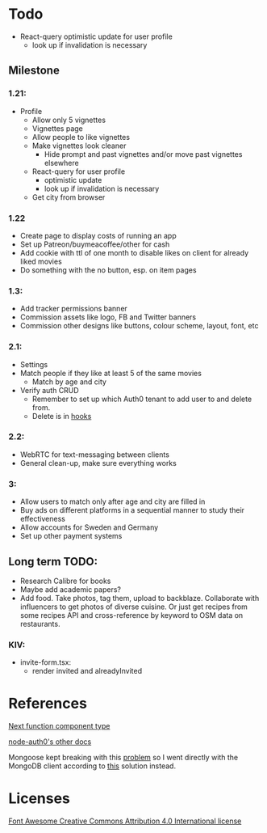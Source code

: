 # Todo

- React-query optimistic update for user profile
  - look up if invalidation is necessary

## Milestone

### 1.21:

- Profile
  - Allow only 5 vignettes
  - Vignettes page
  - Allow people to like vignettes
  - Make vignettes look cleaner
    - Hide prompt and past vignettes and/or move past vignettes elsewhere
  - React-query for user profile
    - optimistic update
    - look up if invalidation is necessary
  - Get city from browser

### 1.22

- Create page to display costs of running an app
- Set up Patreon/buymeacoffee/other for cash
- Add cookie with ttl of one month to disable likes on client for already liked movies
- Do something with the no button, esp. on item pages

### 1.3:

- Add tracker permissions banner
- Commission assets like logo, FB and Twitter banners
- Commission other designs like buttons, colour scheme, layout, font, etc

### 2.1:

- Settings
- Match people if they like at least 5 of the same movies
  - Match by age and city
- Verify auth CRUD
  - Remember to set up which Auth0 tenant to add user to and delete from.
  - Delete is in [hooks](https://manage.auth0.com/dashboard/eu/alexalexyang/hooks)

### 2.2:

- WebRTC for text-messaging between clients
- General clean-up, make sure everything works

### 3:

- Allow users to match only after age and city are filled in
- Buy ads on different platforms in a sequential manner to study their effectiveness
- Allow accounts for Sweden and Germany
- Set up other payment systems

## Long term TODO:

- Research Calibre for books
- Maybe add academic papers?
- Add food. Take photos, tag them, upload to backblaze. Collaborate with influencers to get photos of diverse cuisine. Or just get recipes from some recipes API and cross-reference by keyword to OSM data on restaurants.

### KIV:

- invite-form.tsx:
  - render invited and alreadyInvited

# References

[Next function component type](https://stackoverflow.com/questions/49929268/using-getinitialprops-in-next-js-with-typescript/57441122#57441122)

[node-auth0's other docs](https://auth0.github.io/node-auth0/module-management.ClientGrantsManager.html#create)

Mongoose kept breaking with this [problem](https://github.com/vercel/next.js/discussions/12229) so I went directly with the MongoDB client according to [this](https://vercel.com/guides/deploying-a-mongodb-powered-api-with-node-and-vercel) solution instead.

# Licenses

[Font Awesome Creative Commons Attribution 4.0 International license](https://fontawesome.com/license)
